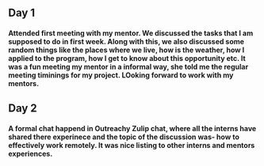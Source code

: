 ## Day 1
#### Attended first meeting with my mentor. We discussed the tasks that I am supposed to do in first week. Along with this, we also discussed some random things like the places where we live, how is the weather, how I applied to the program, how I get to know about this opportunity etc. It was a fun meeting my mentor in a informal way, she told me the regular meeting timinings for my project. LOoking forward to work with my mentors.

## Day 2
#### A formal chat happend in Outreachy Zulip chat, where all the interns have shared there experinece and the topic of the discussion was- how to effectively work remotely. It was nice listing to other interns and mentors experiences.
